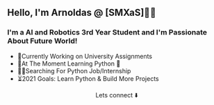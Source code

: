 ## Hello, I'm Arnoldas @ [SMXaS]👨‍💻

### I'm a AI and Robotics 3rd Year Student and I'm Passionate About Future World!

- 🔨Currently Working on University Assignments
- 📗At The Moment Learning Python 🐍
- 👨‍🎓Searching For Python Job/Internship
- ⏳2021 Goals: Learn Python & Build More Projects

<p align="center">
Lets connect ⬇️
</p>
